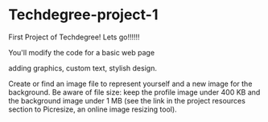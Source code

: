 # Techdegree-project-1
 First Project of Techdegree! Lets go!!!!!!

You'll modify the code for a basic web page

adding graphics, custom text, stylish design. 

Create or find an image file to represent yourself and 
a new image for the background. Be aware of file size: 
keep the profile image under 400 KB and the background image under 1 MB 
(see the link in the project resources section to Picresize, an online image resizing tool).



